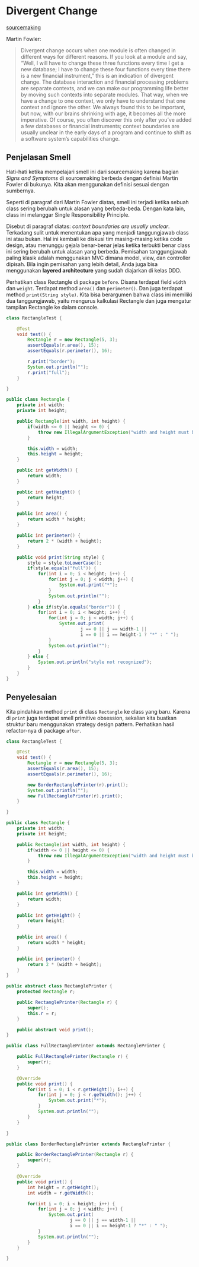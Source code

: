 # Divergent Change

[sourcemaking](https://sourcemaking.com/refactoring/smells/divergent-change)

Martin Fowler:

> Divergent change occurs when one module is often changed in different ways for different reasons. If you look at a module and say, “Well, I will have to change these three functions every time I get a new database; I have to change these four functions every time there is a new financial instrument,” this is an indication of divergent change. The database interaction and financial processing problems are separate contexts, and we can make our programming life better by moving such contexts into separate modules. That way, when we have a change to one context, we only have to understand that one context and ignore the other. We always found this to be important, but now, with our brains shrinking with age, it becomes all the more imperative. Of course, you often discover this only after you’ve added a few databases or financial instruments; context boundaries are usually unclear in the early days of a program and continue to shift as a software system’s capabilities change.

## Penjelasan Smell

Hati-hati ketika mempelajari smell ini dari sourcemaking karena bagian _Signs and Symptoms_ di sourcemaking berbeda dengan definisi Martin Fowler di bukunya. Kita akan menggunakan definisi sesuai dengan sumbernya.

Seperti di paragraf dari Martin Fowler diatas, smell ini terjadi ketika sebuah class sering berubah untuk alasan yang berbeda-beda. Dengan kata lain, class ini melanggar Single Responsibility Principle.

Disebut di paragraf diatas: _context boundaries are usually unclear_. Terkadang sulit untuk menentukan apa yang menjadi tanggungjawab class ini atau bukan. Hal ini kembali ke diskusi tim masing-masing ketika code design, atau menunggu gejala benar-benar jelas ketika terbukti benar class ini sering berubah untuk alasan yang berbeda. Pemisahan tanggungjawab paling klasik adalah menggunakan MVC dimana model, view, dan controller dipisah. Bila ingin pemisahan yang lebih detail, Anda juga bisa menggunakan **layered architecture** yang sudah diajarkan di kelas DDD.

Perhatikan class <github-url to="before/Rectangle.java">Rectangle</github-url> di package `before`. Disana terdapat field `width` dan `weight`. Terdapat method `area()` dan `perimeter()`. Dan juga terdapat method `print(String style)`. Kita bisa berargumen bahwa class ini memiliki dua tanggungjawab, yaitu mengurus kalkulasi Rectangle dan juga mengatur tampilan Rectangle ke dalam console.

<Tabs>
<Tab name="RectangleTest" text="RectangleTest.java">

```java
class RectangleTest {

	@Test
	void test() {
		Rectangle r = new Rectangle(5, 3);
		assertEquals(r.area(), 15);
		assertEquals(r.perimeter(), 16);

		r.print("border");
		System.out.println("");
		r.print("full");
	}

}
```

</Tab>
<Tab name="Rectangle" text="Rectangle.java" :max-height="400">

```java
public class Rectangle {
	private int width;
	private int height;

	public Rectangle(int width, int height) {
		if(width <= 0 || height <= 0) {
			throw new IllegalArgumentException("width and height must be greater than zero");
		}

		this.width = width;
		this.height = height;
	}

	public int getWidth() {
		return width;
	}

	public int getHeight() {
		return height;
	}

	public int area() {
		return width * height;
	}

	public int perimeter() {
		return 2 * (width + height);
	}

	public void print(String style) {
		style = style.toLowerCase();
		if(style.equals("full")) {
			for(int i = 0; i < height; i++) {
				for(int j = 0; j < width; j++) {
					System.out.print("*");
				}
				System.out.println("");
			}
		} else if(style.equals("border")) {
			for(int i = 0; i < height; i++) {
				for(int j = 0; j < width; j++) {
					System.out.print(
							j == 0 || j == width-1 ||
							i == 0 || i == height-1 ? "*" : " ");
				}
				System.out.println("");
			}
		} else {
			System.out.println("style not recognized");
		}
	}
}
```

</Tab>
</Tabs>

## Penyelesaian

Kita pindahkan method `print` di class `Rectangle` ke class yang baru. Karena di `print` juga terdapat smell primitive obsession, sekalian kita buatkan struktur baru menggunakan strategy design pattern. Perhatikan hasil refactor-nya di package `after`.

<Tabs>
<Tab name="RectangleTest" text="RectangleTest.java">

```java
class RectangleTest {

	@Test
	void test() {
		Rectangle r = new Rectangle(5, 3);
		assertEquals(r.area(), 15);
		assertEquals(r.perimeter(), 16);

		new BorderRectanglePrinter(r).print();
		System.out.println("");
		new FullRectanglePrinter(r).print();
	}

}
```

</Tab>
<Tab name="Rectangle" text="Rectangle.java">

```java
public class Rectangle {
	private int width;
	private int height;

	public Rectangle(int width, int height) {
		if(width <= 0 || height <= 0) {
			throw new IllegalArgumentException("width and height must be greater than zero");
		}

		this.width = width;
		this.height = height;
	}

	public int getWidth() {
		return width;
	}

	public int getHeight() {
		return height;
	}

	public int area() {
		return width * height;
	}

	public int perimeter() {
		return 2 * (width + height);
	}
}
```

</Tab>
<Tab name="RectanglePrinter" text="RectanglePrinter.java">

```java
public abstract class RectanglePrinter {
	protected Rectangle r;

	public RectanglePrinter(Rectangle r) {
		super();
		this.r = r;
	}

	public abstract void print();
}
```

</Tab>
<Tab name="FullRectanglePrinter" text="FullRectanglePrinter.java">

```java
public class FullRectanglePrinter extends RectanglePrinter {

	public FullRectanglePrinter(Rectangle r) {
		super(r);
	}

	@Override
	public void print() {
		for(int i = 0; i < r.getHeight(); i++) {
			for(int j = 0; j < r.getWidth(); j++) {
				System.out.print("*");
			}
			System.out.println("");
		}
	}

}
```

</Tab>
<Tab name="BorderRectanglePrinter" text="BorderRectanglePrinter.java">

```java
public class BorderRectanglePrinter extends RectanglePrinter {

	public BorderRectanglePrinter(Rectangle r) {
		super(r);
	}

	@Override
	public void print() {
		int height = r.getHeight();
		int width = r.getWidth();

		for(int i = 0; i < height; i++) {
			for(int j = 0; j < width; j++) {
				System.out.print(
						j == 0 || j == width-1 ||
						i == 0 || i == height-1 ? "*" : " ");
			}
			System.out.println("");
		}
	}

}
```

</Tab>
</Tabs>

